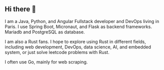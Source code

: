 ## Hi there 👋
I am a Java, Python, and Angular Fullstack developer and DevOps living in Paris. 
I use Spring Boot, Micronaut, and Flask as backend frameworks.
Mariadb and PostgreSQL as database.

I am also a Rust fans. I hope to explore using Rust in different fields, including web development, DevOps, data science, AI, and embedded system, or just solve leetcode problems with Rust.

I often use Go, mainly for web scraping.
<!--
**xudongzhaodev/xudongzhaodev** is a ✨ _special_ ✨ repository because its `README.md` (this file) appears on your GitHub profile.

Here are some ideas to get you started:

- 🔭 I’m currently working on ...
- 🌱 I’m currently learning ...
- 👯 I’m looking to collaborate on ...
- 🤔 I’m looking for help with ...
- 💬 Ask me about ...
- 📫 How to reach me: ...
- 😄 Pronouns: ...
- ⚡ Fun fact: ...
-->
